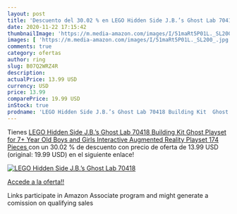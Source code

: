 ```yaml
---
layout: post
title: 'Descuento del 30.02 % en LEGO Hidden Side J.B.’s Ghost Lab 70418 '
date: 2020-11-22 17:15:42
thumbnailImage: 'https://m.media-amazon.com/images/I/51maRt5P01L._SL200_.jpg'
images: [ 'https://m.media-amazon.com/images/I/51maRt5P01L._SL200_.jpg' ]
comments: true
category: ofertas
author: ring
slug: B07Q2WRZ4R
description:
actualPrice: 13.99 USD
currency: USD
price: 13.99
comparePrice: 19.99 USD
inStock: true
prodname: 'LEGO Hidden Side J.B.’s Ghost Lab 70418 Building Kit  Ghost Playset for 7+ Year Old Boys and Girls  Interactive Augmented Reality Playset  174 Pieces '
---
```


Tienes [LEGO Hidden Side J.B.’s Ghost Lab 70418 Building Kit  Ghost Playset for 7+ Year Old Boys and Girls  Interactive Augmented Reality Playset  174 Pieces ](https://www.amazon.com/dp/B07Q2WRZ4R/?tag=tolees-20) con un 30.02 % de descuento con precio de oferta de 13.99 USD (original: 19.99 USD) en el siguiente enlace!

[![LEGO Hidden Side J.B.’s Ghost Lab 70418 ](https://m.media-amazon.com/images/I/51maRt5P01L._SL200_.jpg)](https://www.amazon.com/dp/B07Q2WRZ4R/?tag=tolees-20)

[Accede a la oferta!!](https://www.amazon.com/dp/B07Q2WRZ4R/?tag=tolees-20)

Links participate in Amazon Associate program and might generate a comission on qualifying sales


